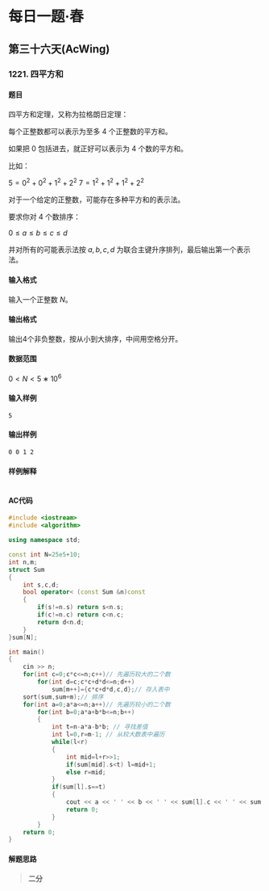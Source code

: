 # 每日一题·春

## 第三十六天(AcWing)

### 1221. 四平方和

#### 题目

四平方和定理，又称为拉格朗日定理：

每个正整数都可以表示为至多 $4$ 个正整数的平方和。

如果把 $0$ 包括进去，就正好可以表示为 $4$ 个数的平方和。

比如：

$5=0^2+0^2+1^2+2^2$
$7=1^2+1^2+1^2+2^2$

对于一个给定的正整数，可能存在多种平方和的表示法。

要求你对 $4$ 个数排序：

$0≤a≤b≤c≤d$

并对所有的可能表示法按 $a,b,c,d$ 为联合主键升序排列，最后输出第一个表示法。

#### 输入格式

输入一个正整数 $N$。

#### 输出格式

输出4个非负整数，按从小到大排序，中间用空格分开。

#### 数据范围

$0<N<5∗10^6$

#### 输入样例

```
5
```

#### 输出样例

```
0 0 1 2
```

#### 样例解释

```

```

#### AC代码

```c++
#include <iostream>
#include <algorithm>

using namespace std;

const int N=25e5+10;
int n,m;
struct Sum
{
    int s,c,d;
    bool operator< (const Sum &n)const
    {
        if(s!=n.s) return s<n.s;
        if(c!=n.c) return c<n.c;
        return d<n.d;
    }
}sum[N];

int main()
{
    cin >> n;
    for(int c=0;c*c<=n;c++)// 先遍历较大的二个数
        for(int d=c;c*c+d*d<=n;d++)
            sum[m++]={c*c+d*d,c,d};// 存入表中
    sort(sum,sum+m);// 排序
    for(int a=0;a*a<=n;a++)// 先遍历较小的二个数
        for(int b=0;a*a+b*b<=n;b++)
        {
            int t=n-a*a-b*b; // 寻找差值
            int l=0,r=m-1; // 从较大数表中遍历
            while(l<r)
            {
                int mid=l+r>>1;
                if(sum[mid].s<t) l=mid+1;
                else r=mid;
            }
            if(sum[l].s==t)
            {
                cout << a << ' ' << b << ' ' << sum[l].c << ' ' << sum[l].d;
                return 0;
            }
        }
    return 0;
}
```

#### 解题思路

> **二分**

>

